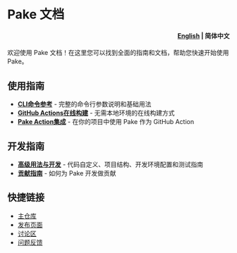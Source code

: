 # Pake 文档

<h4 align="right"><a href="README.md">English</a> | <strong>简体中文</strong></h4>

欢迎使用 Pake 文档！在这里您可以找到全面的指南和文档，帮助您快速开始使用 Pake。

## 使用指南

- **[CLI命令参考](cli-usage_CN.md)** - 完整的命令行参数说明和基础用法
- **[GitHub Actions在线构建](github-actions-usage_CN.md)** - 无需本地环境的在线构建方式
- **[Pake Action集成](pake-action.md)** - 在你的项目中使用 Pake 作为 GitHub Action

## 开发指南

- **[高级用法与开发](advanced-usage_CN.md)** - 代码自定义、项目结构、开发环境配置和测试指南
- **[贡献指南](../CONTRIBUTING.md)** - 如何为 Pake 开发做贡献

## 快捷链接

- [主仓库](https://github.com/tw93/Pake)
- [发布页面](https://github.com/tw93/Pake/releases)
- [讨论区](https://github.com/tw93/Pake/discussions)
- [问题反馈](https://github.com/tw93/Pake/issues)